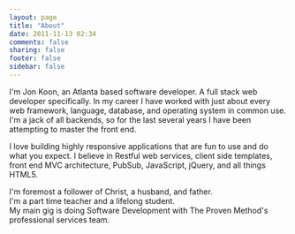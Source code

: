 ```yaml
---
layout: page
title: "About"
date: 2011-11-13 02:34
comments: false
sharing: false
footer: false
sidebar: false
---
```

I'm Jon Koon, an Atlanta based software developer. A full stack web developer specifically. In my career I have worked with just about every web framework, language, database, and operating system in common use. I'm a jack of all backends, so for the last several years I have been attempting to master the front end. 

I love building highly responsive applications that are fun to use and do what you expect. I believe in Restful web services, client side templates, front end MVC architecture, PubSub, JavaScript, jQuery, and all things HTML5.

I'm foremost a follower of Christ, a husband, and father.  
I'm a part time teacher and a lifelong student.  
My main gig is doing Software Development with The Proven Method's professional services team.
